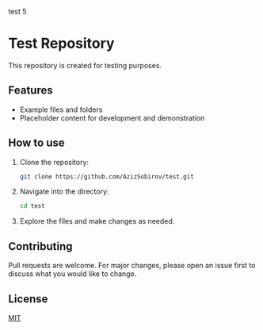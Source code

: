 test 5

# Test Repository

This repository is created for testing purposes.

## Features

- Example files and folders
- Placeholder content for development and demonstration

## How to use

1. Clone the repository:
    ```bash
    git clone https://github.com/AzizSobirov/test.git
    ```
2. Navigate into the directory:
    ```bash
    cd test
    ```
3. Explore the files and make changes as needed.

## Contributing

Pull requests are welcome. For major changes, please open an issue first to discuss what you would like to change.

## License

[MIT](LICENSE)
